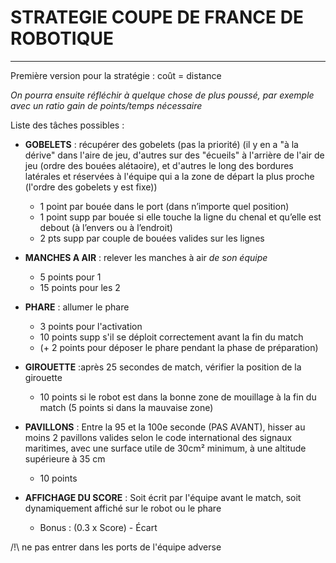 # STRATEGIE COUPE DE FRANCE DE ROBOTIQUE

---


Première version pour la stratégie : coût = distance

_On pourra ensuite réfléchir à quelque chose de plus poussé, par exemple avec un ratio gain de points/temps nécessaire_

Liste des tâches possibles :

* **GOBELETS** : récupérer des gobelets (pas la priorité) (il y en a "à la dérive" dans l'aire de jeu, d'autres sur des "écueils" à l'arrière de l'air de jeu (ordre des bouées alétaoire), et d'autres le long des bordures latérales et réservées à l'équipe qui a la zone de départ la plus proche (l'ordre des gobelets y est fixe))
  * 1 point par bouée dans le port (dans n’importe quel position)
  * 1 point supp par bouée si elle touche la ligne du chenal et qu’elle est debout (à l’envers ou à l’endroit)
  * 2 pts supp par couple de bouées valides sur les lignes


* **MANCHES A AIR** : relever les manches à air _de son équipe_
  * 5 points pour 1
  * 15 points pour les 2


* **PHARE** : allumer le phare
  * 3 points pour l'activation
  * 10 points supp s'il se déploit correctement avant la fin du match
  * (+ 2 points pour déposer le phare pendant la phase de préparation)


* **GIROUETTE** :après 25 secondes de match, vérifier la position de la girouette
  * 10 points si le robot est dans la bonne zone de mouillage à la fin du match (5 points si dans la mauvaise zone)


* **PAVILLONS** : Entre la 95 et la 100e seconde (PAS AVANT), hisser au moins 2 pavillons valides selon le code international des signaux maritimes, avec une surface utile de 30cm² minimum, à une altitude supérieure à 35 cm
  * 10 points


* **AFFICHAGE DU SCORE** : Soit écrit par l'équipe avant le match, soit dynamiquement affiché sur le robot ou le phare
  * Bonus : (0.3 x Score) -  Écart


/!\ ne pas entrer dans les ports de l'équipe adverse
